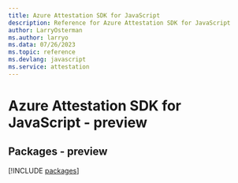 ```yaml
---
title: Azure Attestation SDK for JavaScript
description: Reference for Azure Attestation SDK for JavaScript
author: LarryOsterman
ms.author: larryo
ms.data: 07/26/2023
ms.topic: reference
ms.devlang: javascript
ms.service: attestation
---
```

# Azure Attestation SDK for JavaScript - preview
## Packages - preview
[!INCLUDE [packages](attestation-index.md)]